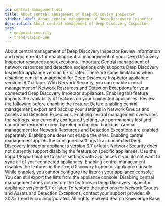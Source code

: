 ```yaml
---
id: central-management-ddi
title: About central management of Deep Discovery Inspector
sidebar_label: About central management of Deep Discovery Inspector
description: About central management of Deep Discovery Inspector
tags:
  - endpoint-security
  - trend-vision-one
---
```


 About central management of Deep Discovery Inspector Review information and requirements for enabling central management of your Deep Discovery Inspector resources and exceptions. Important Central management of network resources and detection exceptions only supports Deep Discovery Inspector appliance version 6.7 or later. There are some limitations when disabling central management for Deep Discovery Inspector appliance versions 6.7 or later. With Network Security, you can enable central management of Network Resources and Detection Exceptions for your connected Deep Discovery Inspector appliances. Enabling this feature impacts the availability of features on your connected appliances. Review the following before enabling the feature: Before enabling central management, export and back up your settings in Network Groups and Assets and Detection Exceptions. Enabling central management overwrites the settings. Any currently configured settings are permanently lost and cannot be restored except by reimporting your backups. Central management for Network Resources and Detection Exceptions are enabled separately. Enabling one does not enable the other. Enabling central management applies the configured settings to all connected Deep Discovery Inspector appliances version 6.7 or later. Network Security does not currently support disabling the feature on specific appliances. Use the Import/Export feature to share settings with appliances if you do not want to sync all of your connected appliances. Enabling central management disables the features in the Deep Discovery Inspector appliance console. While enabled, you cannot configure the lists on your appliance console. You can still export the lists from the appliance console. Disabling central management does not restore the features in Deep Discovery Inspector appliance versions 6.7 or later. To restore the functions for Network Groups and Assets and Detection Exceptions, contact your support provider. © 2025 Trend Micro Incorporated. All rights reserved.Search Knowledge Base